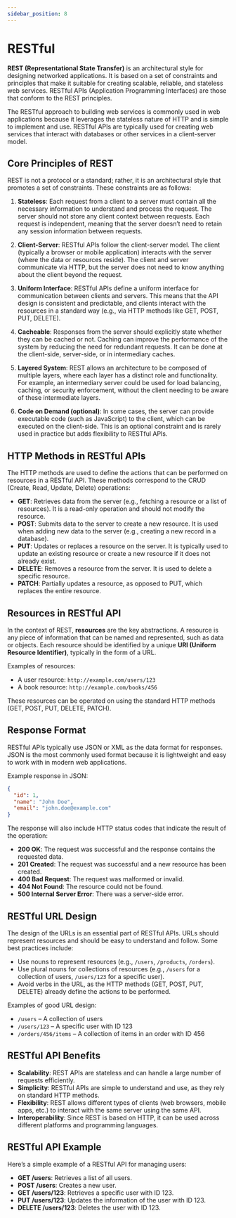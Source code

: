 ```yaml
---
sidebar_position: 8
---
```


# RESTful

**REST (Representational State Transfer)** is an architectural style for designing networked applications. It is based on a set of constraints and principles that make it suitable for creating scalable, reliable, and stateless web services. RESTful APIs (Application Programming Interfaces) are those that conform to the REST principles.

The RESTful approach to building web services is commonly used in web applications because it leverages the stateless nature of HTTP and is simple to implement and use. RESTful APIs are typically used for creating web services that interact with databases or other services in a client-server model.

## Core Principles of REST

REST is not a protocol or a standard; rather, it is an architectural style that promotes a set of constraints. These constraints are as follows:

1. **Stateless**: Each request from a client to a server must contain all the necessary information to understand and process the request. The server should not store any client context between requests. Each request is independent, meaning that the server doesn’t need to retain any session information between requests.

2. **Client-Server**: RESTful APIs follow the client-server model. The client (typically a browser or mobile application) interacts with the server (where the data or resources reside). The client and server communicate via HTTP, but the server does not need to know anything about the client beyond the request.

3. **Uniform Interface**: RESTful APIs define a uniform interface for communication between clients and servers. This means that the API design is consistent and predictable, and clients interact with the resources in a standard way (e.g., via HTTP methods like GET, POST, PUT, DELETE).

4. **Cacheable**: Responses from the server should explicitly state whether they can be cached or not. Caching can improve the performance of the system by reducing the need for redundant requests. It can be done at the client-side, server-side, or in intermediary caches.

5. **Layered System**: REST allows an architecture to be composed of multiple layers, where each layer has a distinct role and functionality. For example, an intermediary server could be used for load balancing, caching, or security enforcement, without the client needing to be aware of these intermediate layers.

6. **Code on Demand (optional)**: In some cases, the server can provide executable code (such as JavaScript) to the client, which can be executed on the client-side. This is an optional constraint and is rarely used in practice but adds flexibility to RESTful APIs.

## HTTP Methods in RESTful APIs

The HTTP methods are used to define the actions that can be performed on resources in a RESTful API. These methods correspond to the CRUD (Create, Read, Update, Delete) operations:

- **GET**: Retrieves data from the server (e.g., fetching a resource or a list of resources). It is a read-only operation and should not modify the resource.
- **POST**: Submits data to the server to create a new resource. It is used when adding new data to the server (e.g., creating a new record in a database).
- **PUT**: Updates or replaces a resource on the server. It is typically used to update an existing resource or create a new resource if it does not already exist.
- **DELETE**: Removes a resource from the server. It is used to delete a specific resource.
- **PATCH**: Partially updates a resource, as opposed to PUT, which replaces the entire resource.

## Resources in RESTful API

In the context of REST, **resources** are the key abstractions. A resource is any piece of information that can be named and represented, such as data or objects. Each resource should be identified by a unique **URI (Uniform Resource Identifier)**, typically in the form of a URL.

Examples of resources:

- A user resource: `http://example.com/users/123`
- A book resource: `http://example.com/books/456`

These resources can be operated on using the standard HTTP methods (GET, POST, PUT, DELETE, PATCH).

## Response Format

RESTful APIs typically use JSON or XML as the data format for responses. JSON is the most commonly used format because it is lightweight and easy to work with in modern web applications.

Example response in JSON:

```json
{
  "id": 1,
  "name": "John Doe",
  "email": "john.doe@example.com"
}
```

The response will also include HTTP status codes that indicate the result of the operation:

- **200 OK**: The request was successful and the response contains the requested data.
- **201 Created**: The request was successful and a new resource has been created.
- **400 Bad Request**: The request was malformed or invalid.
- **404 Not Found**: The resource could not be found.
- **500 Internal Server Error**: There was a server-side error.

## RESTful URL Design

The design of the URLs is an essential part of RESTful APIs. URLs should represent resources and should be easy to understand and follow. Some best practices include:

- Use nouns to represent resources (e.g., `/users`, `/products`, `/orders`).
- Use plural nouns for collections of resources (e.g., `/users` for a collection of users, `/users/123` for a specific user).
- Avoid verbs in the URL, as the HTTP methods (GET, POST, PUT, DELETE) already define the actions to be performed.

Examples of good URL design:

- `/users` – A collection of users
- `/users/123` – A specific user with ID 123
- `/orders/456/items` – A collection of items in an order with ID 456

## RESTful API Benefits

- **Scalability**: REST APIs are stateless and can handle a large number of requests efficiently.
- **Simplicity**: RESTful APIs are simple to understand and use, as they rely on standard HTTP methods.
- **Flexibility**: REST allows different types of clients (web browsers, mobile apps, etc.) to interact with the same server using the same API.
- **Interoperability**: Since REST is based on HTTP, it can be used across different platforms and programming languages.

## RESTful API Example

Here’s a simple example of a RESTful API for managing users:

- **GET /users**: Retrieves a list of all users.
- **POST /users**: Creates a new user.
- **GET /users/123**: Retrieves a specific user with ID 123.
- **PUT /users/123**: Updates the information of the user with ID 123.
- **DELETE /users/123**: Deletes the user with ID 123.
